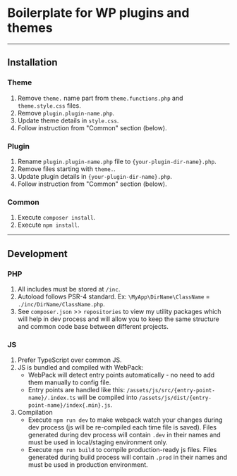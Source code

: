 # Boilerplate for WP plugins and themes

---

## Installation

### Theme
1. Remove `theme.` name part from `theme.functions.php` and `theme.style.css` files.
2. Remove `plugin.plugin-name.php`.
3. Update theme details in `style.css`.
4. Follow instruction from "Common" section (below).

### Plugin
1. Rename `plugin.plugin-name.php` file to `{your-plugin-dir-name}.php`.
2. Remove files starting with `theme.`.
3. Update plugin details in `{your-plugin-dir-name}.php`.
4. Follow instruction from "Common" section (below).

### Common
1. Execute `composer install`.
2. Execute `npm install`.

---

## Development

### PHP
1. All includes must be stored at `/inc`.
2. Autoload follows PSR-4 standard. Ex: `\MyApp\DirName\ClassName` = `./inc/DirName/ClassName.php`.
3. See `composer.json` >> `repositories` to view my utility packages which will help in dev process and will allow you to keep the same structure and common code base between different projects.

### JS
1. Prefer TypeScript over common JS.
2. JS is bundled and compiled with WebPack:
    * WebPack will detect entry points automatically - no need to add them manually to config file.
    * Entry points are handled like this: `/assets/js/src/{entry-point-name}/.index.ts` will be compiled into `/assets/js/dist/{entry-point-name}/index{.min}.js`.
3. Compilation
    * Execute `npm run dev` to make webpack watch your changes during dev process (js will be re-compiled each time file is saved). Files generated during dev process will contain `.dev` in their names and must be used in local/staging environment only.
    * Execute `npm run build` to compile production-ready js files. Files generated during build process will contain `.prod` in their names and must be used in production environment.
